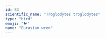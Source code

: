 ```yaml
---
id: 83
scientific_name: "Troglodytes troglodytes"
type: "bird"
emoji: "🐦"
name: "Eurasian wren"
---
```


